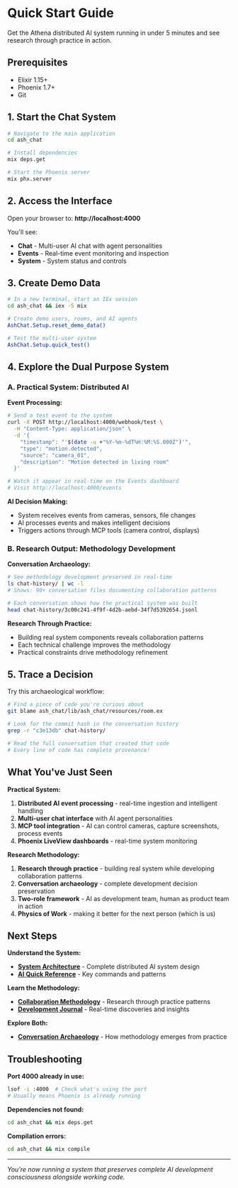 # Quick Start Guide

Get the Athena distributed AI system running in under 5 minutes and see research through practice in action.

## Prerequisites

- Elixir 1.15+
- Phoenix 1.7+ 
- Git

## 1. Start the Chat System

```bash
# Navigate to the main application
cd ash_chat

# Install dependencies  
mix deps.get

# Start the Phoenix server
mix phx.server
```

## 2. Access the Interface

Open your browser to: **http://localhost:4000**

You'll see:
- **Chat** - Multi-user AI chat with agent personalities
- **Events** - Real-time event monitoring and inspection  
- **System** - System status and controls

## 3. Create Demo Data

```bash
# In a new terminal, start an IEx session
cd ash_chat && iex -S mix

# Create demo users, rooms, and AI agents  
AshChat.Setup.reset_demo_data()

# Test the multi-user system
AshChat.Setup.quick_test()
```

## 4. Explore the Dual Purpose System

### A. Practical System: Distributed AI

**Event Processing:**
```bash
# Send a test event to the system
curl -X POST http://localhost:4000/webhook/test \
  -H "Content-Type: application/json" \
  -d '{
    "timestamp": "'$(date -u +"%Y-%m-%dT%H:%M:%S.000Z")'",
    "type": "motion.detected", 
    "source": "camera_01",
    "description": "Motion detected in living room"
  }'

# Watch it appear in real-time on the Events dashboard
# Visit http://localhost:4000/events
```

**AI Decision Making:**
- System receives events from cameras, sensors, file changes
- AI processes events and makes intelligent decisions
- Triggers actions through MCP tools (camera control, displays)

### B. Research Output: Methodology Development

**Conversation Archaeology:**
```bash
# See methodology development preserved in real-time
ls chat-history/ | wc -l
# Shows: 90+ conversation files documenting collaboration patterns

# Each conversation shows how the practical system was built
head chat-history/3c00c241-4f9f-4d2b-aebd-34f7d5392654.jsonl
```

**Research Through Practice:**
- Building real system components reveals collaboration patterns
- Each technical challenge improves the methodology
- Practical constraints drive methodology refinement

## 5. Trace a Decision

Try this archaeological workflow:

```bash
# Find a piece of code you're curious about
git blame ash_chat/lib/ash_chat/resources/room.ex

# Look for the commit hash in the conversation history
grep -r "c3e13db" chat-history/

# Read the full conversation that created that code
# Every line of code has complete provenance!
```

## What You've Just Seen

**Practical System:**
1. **Distributed AI event processing** - real-time ingestion and intelligent handling
2. **Multi-user chat interface** with AI agent personalities  
3. **MCP tool integration** - AI can control cameras, capture screenshots, process events
4. **Phoenix LiveView dashboards** - real-time system monitoring

**Research Methodology:**
1. **Research through practice** - building real system while developing collaboration patterns
2. **Conversation archaeology** - complete development decision preservation
3. **Two-role framework** - AI as development team, human as product team in action
4. **Physics of Work** - making it better for the next person (which is us)

## Next Steps

**Understand the System:**
- **[System Architecture](SYSTEM_ARCHITECTURE.md)** - Complete distributed AI system design
- **[AI Quick Reference](AI_QUICK_REFERENCE.md)** - Key commands and patterns

**Learn the Methodology:**
- **[Collaboration Methodology](COLLABORATION_METHODOLOGY.md)** - Research through practice patterns
- **[Development Journal](journal/)** - Real-time discoveries and insights

**Explore Both:**
- **[Conversation Archaeology](CONVERSATION_ARCHAEOLOGY.md)** - How methodology emerges from practice

## Troubleshooting

**Port 4000 already in use:**
```bash
lsof -i :4000  # Check what's using the port
# Usually means Phoenix is already running
```

**Dependencies not found:**
```bash
cd ash_chat && mix deps.get
```

**Compilation errors:**
```bash
cd ash_chat && mix compile
```

---

*You're now running a system that preserves complete AI development consciousness alongside working code.*